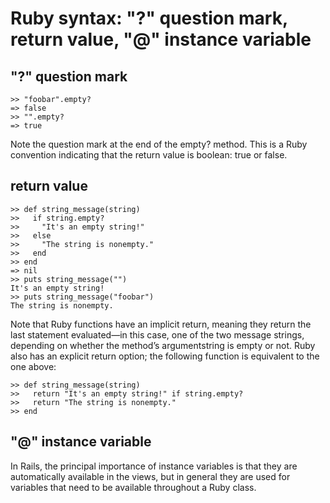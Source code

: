 # Ruby syntax: "?" question mark, return value, "@" instance variable

## "?" question mark

```
>> "foobar".empty?
=> false
>> "".empty?
=> true
```
Note the question mark at the end of the empty? method. This is a Ruby convention indicating that the return value is boolean: true or false. 

## return value

```
>> def string_message(string)
>>   if string.empty?
>>     "It's an empty string!"
>>   else
>>     "The string is nonempty."
>>   end
>> end
=> nil
>> puts string_message("")
It's an empty string!
>> puts string_message("foobar")
The string is nonempty.
```

Note that Ruby functions have an implicit return, meaning they return the last statement evaluated—in this case, one of the two message strings, depending on whether the method’s argumentstring is empty or not. Ruby also has an explicit return option; the following function is equivalent to the one above:
```
>> def string_message(string)
>>   return "It's an empty string!" if string.empty?
>>   return "The string is nonempty."
>> end
```

## "@" instance variable
In Rails, the principal importance of instance variables is that they are automatically available in the views, but in general they are used for variables that need to be available throughout a Ruby class. 